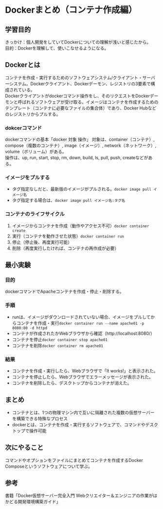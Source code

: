 # Dockerまとめ（コンテナ作成編）

## 学習目的
きっかけ：個人開発をしていてDockerについての理解が浅いと感じたから。  
目的：Dockerを理解して、使いこなせるようになる。

## Dockerとは
コンテナを作成・実行するためのソフトウェアシステム/クライアント・サーバーシステム。Dockerクライアント、Dockerデーモン、レジストリの3要素で構成されている。  
Dockerクライアントがdockerコマンド操作をし、そのリクエストをDockerデーモンと呼ばれるソフトウェアが受け取る。イメージはコンテナを作成するためのテンプレート（コンテナに必要なファイルの集合体）であり、Docker Hubなどのレジストリからプルする。

### dokcerコマンド
dockerコマンドの基本「docker 対象 操作」
対象は、container（コンテナ）, compose（複数のコンテナ）, image（イメージ）, network（ネットワーク）, volume（ボリューム）がある。  
操作は、up, run, start, stop, rm, down, build, ls, pull, push, createなどがある。

### イメージをプルする
- タグ指定なしだと、最新版のイメージがプルされる。`docker image pull イメージ名`  
- タグ指定する場合は、`docker image pull イメージ名:タグ名`  

### コンテナのライフサイクル
1. イメージからコンテナを作成（動作やアクセス不可）`docker container create`  
2. 実行（コンテナを動作させた状態）`docker container run`
3. 停止（停止後、再度実行可能）  
4. 削除（再度実行したければ、コンテナの再作成が必要）

## 最小実験
### 目的
dockerコマンドでApacheコンテナを作成・停止・削除する。

### 手順
- runは、イメージがダウンロードされていない場合、イメージをプルしてからコンテナを作成・実行`docker container run --name apache01 -p 8080:80 -d httpd`  
- コンテナが作成されたかWebブラウザから確認（http://localhost:8080/）  
- コンテナを停止`docker container stop apache01`  
- コンテナを削除`docker container rm apache01`  

### 結果
- コンテナを作成・実行したら、Webブラウザで「It works!」と表示された。  
- コンテナを停止したら、Webブラウザでエラーメッセージが表示された。  
- コンテナを削除したら、デスクトップからコンテナが消えた。

## まとめ
- コンテナとは、1つの物理マシン内で互いに隔離された複数の仮想サーバーを構築できる特殊なプロセス  
- dockerとは、コンテナを作成・実行するソフトウェアで、コマンドやデスクトップで操作可能

## 次にやること
コマンドやオプションをファイルにまとめてコンテナを作成するDocker Composeというソフトウェアについて学ぶ。

## 参考
書籍「Docker仮想サーバー完全入門 Webクリエイター＆エンジニアの作業がはかどる開発環境構築ガイド」
